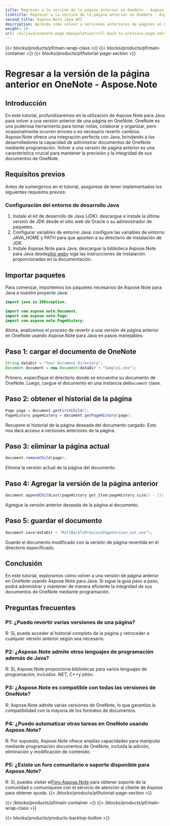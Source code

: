 ```yaml
---
title: Regresar a la versión de la página anterior en OneNote - Aspose.Note
linktitle: Regresar a la versión de la página anterior en OneNote - Aspose.Note
second_title: Aspose.Nota Java API
description: Aprenda cómo volver a versiones anteriores de páginas en OneNote usando Aspose.Note para Java. Siga esta guía paso a paso para una gestión documental eficiente.
weight: 19
url: /es/java/onenote-page-manipulation/roll-back-to-previous-page-version/
---
```


{{< blocks/products/pf/main-wrap-class >}}
{{< blocks/products/pf/main-container >}}
{{< blocks/products/pf/tutorial-page-section >}}

# Regresar a la versión de la página anterior en OneNote - Aspose.Note

## Introducción

En este tutorial, profundizaremos en la utilización de Aspose.Note para Java para volver a una versión anterior de una página en OneNote. OneNote es una poderosa herramienta para tomar notas, colaborar y organizar, pero ocasionalmente ocurren errores o es necesario revertir cambios. Aspose.Note ofrece una integración perfecta con Java, brindando a los desarrolladores la capacidad de administrar documentos de OneNote mediante programación. Volver a una versión de página anterior es una característica crucial para mantener la precisión y la integridad de sus documentos de OneNote.

## Requisitos previos

Antes de sumergirnos en el tutorial, asegúrese de tener implementados los siguientes requisitos previos:

### Configuración del entorno de desarrollo Java
1. Instale el kit de desarrollo de Java (JDK): descargue e instale la última versión de JDK desde el sitio web de Oracle o su administrador de paquetes.
2. Configurar variables de entorno Java: configure las variables de entorno JAVA_HOME y PATH para que apunten a su directorio de instalación de JDK.
3.  Instale Aspose.Note para Java: descargue la biblioteca Aspose.Note para Java desde[sitio web](https://purchase.aspose.com/buy)y siga las instrucciones de instalación proporcionadas en la documentación.

## Importar paquetes

Para comenzar, importemos los paquetes necesarios de Aspose.Note para Java a nuestro proyecto Java:

```java
import java.io.IOException;

import com.aspose.note.Document;
import com.aspose.note.Page;
import com.aspose.note.PageHistory;
```

Ahora, analicemos el proceso de revertir a una versión de página anterior en OneNote usando Aspose.Note para Java en pasos manejables:

## Paso 1: cargar el documento de OneNote
```java
String dataDir = "Your Document Directory";
Document document = new Document(dataDir + "Sample1.one");
```
 Primero, especifique el directorio donde se encuentra su documento de OneNote. Luego, cargue el documento en una instancia del`Document` clase.

## Paso 2: obtener el historial de la página
```java
Page page = document.getFirstChild();
PageHistory pageHistory = document.getPageHistory(page);
```
Recupere el historial de la página deseada del documento cargado. Esto nos dará acceso a versiones anteriores de la página.

## Paso 3: eliminar la página actual
```java
document.removeChild(page);
```
Elimina la versión actual de la página del documento.

## Paso 4: Agregar la versión de la página anterior
```java
document.appendChildLast(pageHistory.get_Item(pageHistory.size() - 1));
```
Agregue la versión anterior deseada de la página al documento.

## Paso 5: guardar el documento
```java
document.save(dataDir + "RollBackToPreviousPageVersion_out.one");
```
Guarde el documento modificado con la versión de página revertida en el directorio especificado.

## Conclusión

En este tutorial, exploramos cómo volver a una versión de página anterior en OneNote usando Aspose.Note para Java. Si sigue la guía paso a paso, podrá administrar y mantener de manera eficiente la integridad de sus documentos de OneNote mediante programación.

## Preguntas frecuentes

### P1: ¿Puedo revertir varias versiones de una página?

R: Sí, puede acceder al historial completo de la página y retroceder a cualquier versión anterior según sea necesario.

### P2: ¿Aspose.Note admite otros lenguajes de programación además de Java?

R: Sí, Aspose.Note proporciona bibliotecas para varios lenguajes de programación, incluidos .NET, C++y pitón.

### P3: ¿Aspose.Note es compatible con todas las versiones de OneNote?

R: Aspose.Note admite varias versiones de OneNote, lo que garantiza la compatibilidad con la mayoría de los formatos de documentos.

### P4: ¿Puedo automatizar otras tareas en OneNote usando Aspose.Note?

R: Por supuesto, Aspose.Note ofrece amplias capacidades para manipular mediante programación documentos de OneNote, incluida la adición, eliminación y modificación de contenido.

### P5: ¿Existe un foro comunitario o soporte disponible para Aspose.Note?

 R: Sí, puedes visitar el[Foro Aspose.Note](https://forum.aspose.com/c/note/28) para obtener soporte de la comunidad o comuníquese con el servicio de atención al cliente de Aspose para obtener ayuda.
{{< /blocks/products/pf/tutorial-page-section >}}

{{< /blocks/products/pf/main-container >}}
{{< /blocks/products/pf/main-wrap-class >}}

{{< blocks/products/products-backtop-button >}}
